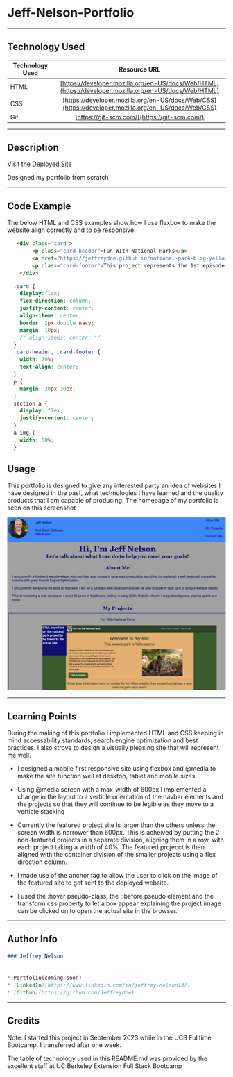 # Jeff-Nelson-Portfolio

---

## Technology Used 

| Technology Used         | Resource URL           | 
| ------------- |:-------------:| 
| HTML    | [https://developer.mozilla.org/en-US/docs/Web/HTML](https://developer.mozilla.org/en-US/docs/Web/HTML) | 
| CSS     | [https://developer.mozilla.org/en-US/docs/Web/CSS](https://developer.mozilla.org/en-US/docs/Web/CSS)      |   
| Git | [https://git-scm.com/](https://git-scm.com/)     |    

---

## Description

[Visit the Deployed Site](https://jeffreydne.github.io/Jeff-Nelson-Portfolio)

Designed my portfolio from scratch

---

## Code Example

The below HTML and CSS examples show how I use flexbox to make the website align correctly and to be responsive:

```HTML
   <div class="card">
        <p class="card-header">Fun WIth National Parks</p>
        <a href="https://jeffreydne.github.io/national-park-blog-yellowstone/"><img id="featured-project" src="./assets/images/NPSwebsite.png" alt="National Park Blog (featuring Yellowstone)"/></a>
        <p class="card-footer">This project represents the 1st episode of a weekly blog, featuring a different National Park each week. This 1st week features Yellowstone. It contains a signup & information page, an about the park page, and a page with a timed quiz, about the park, for the user to take.</p>
    </div>
```
```CSS
  .card {
    display:flex;
    flex-direction: column;
    justify-content: center;
    align-items: center;
    border: 2px double navy;
    margin: 10px;
    /* align-items: center; */
  }
  .card-header, .card-footer {
    width: 70%;
    text-align: center;
  }
  p {
    margin: 20px 30px;
  }
  section a {
    display: flex;
    justify-content: center;
  }
  a img {
    width: 80%;
  }
```
## Usage

This portfolio is designed to give any interested party an idea of websites I have designed in the past, what technologies I have learned and the quality products that I am capable of producing. The homepage of my portfolio is seen on this screenshot


![alt text](assets/images/portfolio-screenshot.png)

---

## Learning Points

During the making of this portfolio I implemented HTML and CSS keeping in mind accessability standards, search engine optimization and best practices. I also strove to design a visually pleasing site that will represent me well. 

* I designed a mobile first responsive site using flexbox and @media to make the site function well at desktop, tablet and mobile sizes

* Using @media screen with a max-width of 600px I implemented a change in the layout to a verticle orientation of the navbar elements and the projects so that they will continue to be legible as they move to a verticle stacking

* Currently the featured project site is larger than the others unless the screen width is narrower than 600px. This is acheived by putting the 2 non-featured projects in a separate division, aligning them in a row, with each project taking a width of 40%. The featured projecct is then aligned with the container division of the smaller projects using a flex direction column.  

* I made use of the anchor tag to allow the user to click on the image of the featured site to get sent to the deployed website.  

* I used the :hover pseudo-class, the ::before pseudo element and the transform css property to let a box appear explaining the project image can be clicked on to open the actual site in the browser.
---

## Author Info

```md
### Jeffrey Nelson


* Portfolio(coming soon)
* [LinkedIn](https://www.linkedin.com/in/jeffrey-nelson13/)
* [Github](https://github.com/Jeffreydne)
```

---
## Credits
Note: I started this project in September 2023 while in the UCB Fulltime Bootcamp. I transferred after one week.

The table of technology used  in this README.md was provided by the excellent staff at UC Berkeley Extension Full Stack Bootcamp
